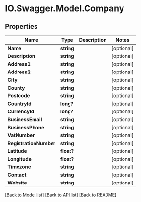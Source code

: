 # IO.Swagger.Model.Company
## Properties

Name | Type | Description | Notes
------------ | ------------- | ------------- | -------------
**Name** | **string** |  | [optional] 
**Description** | **string** |  | [optional] 
**Address1** | **string** |  | [optional] 
**Address2** | **string** |  | [optional] 
**City** | **string** |  | [optional] 
**County** | **string** |  | [optional] 
**Postcode** | **string** |  | [optional] 
**CountryId** | **long?** |  | [optional] 
**CurrencyId** | **long?** |  | [optional] 
**BusinessEmail** | **string** |  | [optional] 
**BusinessPhone** | **string** |  | [optional] 
**VatNumber** | **string** |  | [optional] 
**RegistrationNumber** | **string** |  | [optional] 
**Latitude** | **float?** |  | [optional] 
**Longitude** | **float?** |  | [optional] 
**Timezone** | **string** |  | [optional] 
**Contact** | **string** |  | [optional] 
**Website** | **string** |  | [optional] 

[[Back to Model list]](../README.md#documentation-for-models) [[Back to API list]](../README.md#documentation-for-api-endpoints) [[Back to README]](../README.md)

